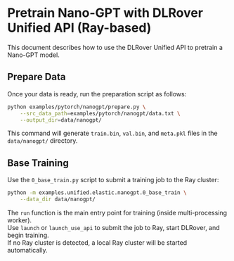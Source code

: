 # Pretrain Nano-GPT with DLRover Unified API (Ray-based)

This document describes how to use the DLRover Unified API to pretrain a Nano-GPT model.

## Prepare Data

Once your data is ready, run the preparation script as follows:

```bash
python examples/pytorch/nanogpt/prepare.py \
    --src_data_path=examples/pytorch/nanogpt/data.txt \
    --output_dir=data/nanogpt/
```

This command will generate `train.bin`, `val.bin`, and `meta.pkl` files in the `data/nanogpt/` directory.

## Base Training

Use the `0_base_train.py` script to submit a training job to the Ray cluster:

```bash
python -m examples.unified.elastic.nanogpt.0_base_train \
    --data_dir data/nanogpt/
```

The `run` function is the main entry point for training (inside multi-processing worker).  
Use `launch` or `launch_use_api` to submit the job to Ray, start DLRover, and begin training.  
If no Ray cluster is detected, a local Ray cluster will be started automatically.
